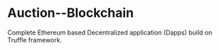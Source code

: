 # Auction--Blockchain
Complete Ethereum based Decentralized application (Dapps) build on Truffle framework.
